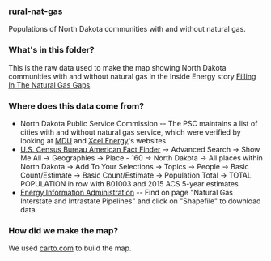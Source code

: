 ### rural-nat-gas

Populations of North Dakota communities with and without natural gas.

### What's in this folder?

This is the raw data used to make the map showing North Dakota communities with and without natural gas in the Inside Energy story [Filling In The Natural Gas Gaps](http://insideenergy.org/2017/04/06/filling-in-the-natural-gas-gaps/).

### Where does this data come from?

* North Dakota Public Service Commission -- The PSC maintains a list of cities with and without natural gas service, which were verified by looking at [MDU](https://www.montana-dakota.com/utility-menu/about-us/communities-served) and [Xcel Energy](https://www.xcelenergy.com/staticfiles/xe/Regulatory/Regulatory%20PDFs/rates/ND/Ng_Section_3.pdf)'s websites.
* [U.S. Census Bureau American Fact Finder](https://factfinder.census.gov/faces/nav/jsf/pages/index.xhtml) -> Advanced Search -> Show Me All -> Geographies -> Place - 160 -> North Dakota -> All places within North Dakota -> Add To Your Selections -> Topics -> People -> Basic Count/Estimate -> Basic Count/Estimate -> Population Total -> TOTAL POPULATION in row with B01003 and 2015 ACS 5-year estimates
* [Energy Information Administration](https://www.eia.gov/maps/layer_info-m.php) -- Find on page "Natural Gas Interstate and Intrastate Pipelines" and click on "Shapefile" to download data.

### How did we make the map?

We used [carto.com](carto.com) to build the map.